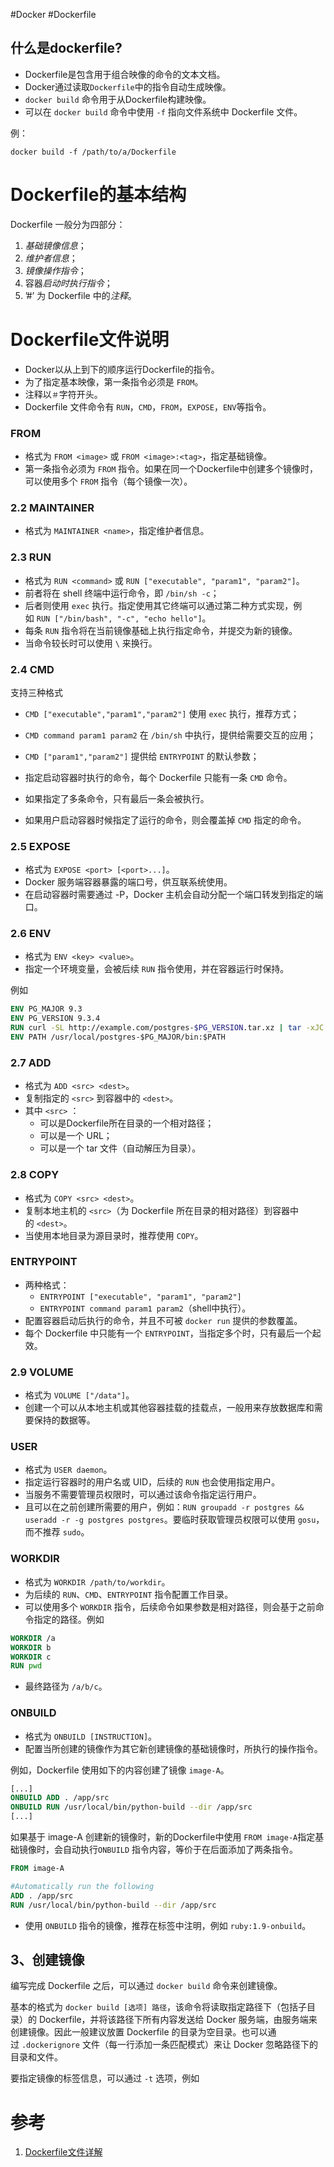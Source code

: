 #Docker #Dockerfile

## 什么是dockerfile?
- Dockerfile是包含用于组合映像的命令的文本文档。
- Docker通过读取`Dockerfile`中的指令自动生成映像。
- `docker build` 命令用于从Dockerfile构建映像。
- 可以在 `docker build` 命令中使用 `-f` 指向文件系统中 Dockerfile 文件。

例：
```docker
docker build -f /path/to/a/Dockerfile
```

# Dockerfile的基本结构

Dockerfile 一般分为四部分：
1. *基础镜像信息*；
2. *维护者信息*；
3. *镜像操作指令*；
4. 容器*启动时执行指令*；
5. ’#’ 为 Dockerfile 中的*注释*。

# Dockerfile文件说明
- Docker以从上到下的顺序运行Dockerfile的指令。
- 为了指定基本映像，第一条指令必须是 `FROM`。
- 注释以`＃`字符开头。
- Dockerfile 文件命令有 `RUN`，`CMD`，`FROM`，`EXPOSE`，`ENV`等指令。


### FROM
- 格式为 `FROM <image>` 或 `FROM <image>:<tag>`，指定基础镜像。
- 第一条指令必须为 `FROM` 指令。如果在同一个Dockerfile中创建多个镜像时，可以使用多个 `FROM` 指令（每个镜像一次）。

### 2.2 MAINTAINER

- 格式为 `MAINTAINER <name>`，指定维护者信息。

### 2.3 RUN

- 格式为 `RUN <command>` 或 `RUN ["executable", "param1", "param2"]`。
- 前者将在 shell 终端中运行命令，即 `/bin/sh -c`；
- 后者则使用 `exec` 执行。指定使用其它终端可以通过第二种方式实现，例如 `RUN ["/bin/bash", "-c", "echo hello"]`。
- 每条 `RUN` 指令将在当前镜像基础上执行指定命令，并提交为新的镜像。
- 当命令较长时可以使用 `\` 来换行。

### 2.4 CMD

支持三种格式
-   `CMD ["executable","param1","param2"]` 使用 `exec` 执行，推荐方式；
-   `CMD command param1 param2` 在 `/bin/sh` 中执行，提供给需要交互的应用；
-   `CMD ["param1","param2"]` 提供给 `ENTRYPOINT` 的默认参数；

- 指定启动容器时执行的命令，每个 Dockerfile 只能有一条 `CMD` 命令。
- 如果指定了多条命令，只有最后一条会被执行。
- 如果用户启动容器时候指定了运行的命令，则会覆盖掉 `CMD` 指定的命令。

### 2.5 EXPOSE

- 格式为 `EXPOSE <port> [<port>...]`。
- Docker 服务端容器暴露的端口号，供互联系统使用。
- 在启动容器时需要通过 -P，Docker 主机会自动分配一个端口转发到指定的端口。

### 2.6 ENV

- 格式为 `ENV <key> <value>`。 
- 指定一个环境变量，会被后续 `RUN` 指令使用，并在容器运行时保持。

例如

```dockerfile
ENV PG_MAJOR 9.3
ENV PG_VERSION 9.3.4
RUN curl -SL http://example.com/postgres-$PG_VERSION.tar.xz | tar -xJC /usr/src/postgress && …
ENV PATH /usr/local/postgres-$PG_MAJOR/bin:$PATH
```

### 2.7 ADD

- 格式为 `ADD <src> <dest>`。
- 复制指定的 `<src>` 到容器中的 `<dest>`。 
- 其中 `<src>` ：
	- 可以是Dockerfile所在目录的一个相对路径；
	- 可以是一个 URL；
	- 可以是一个 tar 文件（自动解压为目录）。

### 2.8 COPY

- 格式为 `COPY <src> <dest>`。
- 复制本地主机的 `<src>`（为 Dockerfile 所在目录的相对路径）到容器中的 `<dest>`。
- 当使用本地目录为源目录时，推荐使用 `COPY`。

### ENTRYPOINT
- 两种格式：
	-   `ENTRYPOINT ["executable", "param1", "param2"]`
	-   `ENTRYPOINT command param1 param2`（shell中执行）。
- 配置容器启动后执行的命令，并且不可被 `docker run` 提供的参数覆盖。
- 每个 Dockerfile 中只能有一个 `ENTRYPOINT`，当指定多个时，只有最后一个起效。

### 2.9 VOLUME

- 格式为 `VOLUME ["/data"]`。
- 创建一个可以从本地主机或其他容器挂载的挂载点，一般用来存放数据库和需要保持的数据等。

### USER

- 格式为 `USER daemon`。
- 指定运行容器时的用户名或 UID，后续的 `RUN` 也会使用指定用户。
- 当服务不需要管理员权限时，可以通过该命令指定运行用户。
- 且可以在之前创建所需要的用户，例如：`RUN groupadd -r postgres && useradd -r -g postgres postgres`。要临时获取管理员权限可以使用 `gosu`，而不推荐 `sudo`。

### WORKDIR

- 格式为 `WORKDIR /path/to/workdir`。
- 为后续的 `RUN`、`CMD`、`ENTRYPOINT` 指令配置工作目录。
- 可以使用多个 `WORKDIR` 指令，后续命令如果参数是相对路径，则会基于之前命令指定的路径。例如

```dockerfile
WORKDIR /a
WORKDIR b
WORKDIR c
RUN pwd
```
- 最终路径为 `/a/b/c`。

### ONBUILD

- 格式为 `ONBUILD [INSTRUCTION]`。
- 配置当所创建的镜像作为其它新创建镜像的基础镜像时，所执行的操作指令。

例如，Dockerfile 使用如下的内容创建了镜像 `image-A`。
```dockerfile
[...]
ONBUILD ADD . /app/src
ONBUILD RUN /usr/local/bin/python-build --dir /app/src
[...]
```

如果基于 image-A 创建新的镜像时，新的Dockerfile中使用 `FROM image-A`指定基础镜像时，会自动执行`ONBUILD` 指令内容，等价于在后面添加了两条指令。

```dockerfile
FROM image-A

#Automatically run the following
ADD . /app/src
RUN /usr/local/bin/python-build --dir /app/src
```

- 使用 `ONBUILD` 指令的镜像，推荐在标签中注明，例如 `ruby:1.9-onbuild`。

## 3、创建镜像

编写完成 Dockerfile 之后，可以通过 `docker build` 命令来创建镜像。

基本的格式为 `docker build [选项] 路径`，该命令将读取指定路径下（包括子目录）的 Dockerfile，并将该路径下所有内容发送给 Docker 服务端，由服务端来创建镜像。因此一般建议放置 Dockerfile 的目录为空目录。也可以通过 `.dockerignore` 文件（每一行添加一条匹配模式）来让 Docker 忽略路径下的目录和文件。

要指定镜像的标签信息，可以通过 `-t` 选项，例如

# 参考
1. [Dockerfile文件详解](https://www.cnblogs.com/panwenbin-logs/p/8007348.html)